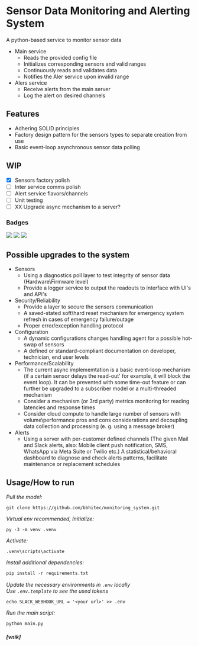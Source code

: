 # Sensor Data Monitoring and Alerting System

A python-based service to monitor sensor data
- Main service
    - Reads the provided config file
    - Initializes corresponding sensors and valid ranges
    - Continuously reads and validates data
    - Notifies the Aler service upon invalid range
- Alers service
    - Receive alerts from the main server
    - Log the alert on desired channels

## Features
- Adhering SOLID principles
- Factory design pattern for the sensors types to separate creation from use
- Basic event-loop asynchronous sensor data polling

## WIP
- [x] Sensors factory polish
- [ ] Inter service comms polish
- [ ] Alert service flavors/channels
- [ ] Unit testing
- [ ] XX Upgrade async mechanism to a server?

### Badges
![](https://shields.io/badge/-python-ffe600?logo=python)
![](https://shields.io/badge/-async-4377cb?logo=async)
![](https://shields.io/badge/-SOLID-4377cb)



## Possible upgrades to the system

- Sensors
    - Using a diagnostics poll layer to test integrity of sensor data (Hardware\Firmware level)
    - Provide a logger service to output the readouts to interface with UI's and APi's
- Security/Reliability
    - Provide a layer to secure the sensors communication
    - A saved-stated soft\hard reset mechanism for emergency system refresh in cases of emergency failure/outage
    - Proper error/exception handling protocol
- Configuration
    - A dynamic configurations changes handling agent for a possible hot-swap of sensors
    - A defined or standard-compliant documentation on developer, technician, end user levels
- Performance/Scalability
    - The current async implememtation is a basic event-loop mechanism (if a certain sensor delays the read-out' for example, it will block the event loop). It can be prevented with some time-out feature or can further be upgraded to a subscriber model or a multi-threaded mechanism
    - Consider a mechanism (or 3rd party) metrics monitoring for reading latencies and response times
    - Consider cloud compute to handle large number of sensors with volume\performance pros and cons considerations and decoupling data collection and processing (e. g. using a message broker)
- Alerts
    - Using a server with per-customer defined channels (The given Mail and Slack alerts, also: Mobile client push notification, SMS, WhatsApp via Meta Suite or Twilio etc.)
A statistical/behavioral dashboard to diagnose and check alerts patterns, facilitate maintenance or replacement schedules



## Usage/How to run

_Pull the model:_</br>
```
git clone https://github.com/bbhitec/monitoring_system.git
```

_Virtual env recommended, Initialize:_</br>
```
py -3 -m venv .venv
```

_Activate:_</br>
```
.venv\scripts\activate
```

_Install additional dependencies:_</br>
```python
pip install -r requirements.txt
```

_Update the necessary environments in ```.env``` locally_</br>
_Use ```.env.template``` to see the used tokens_</br>
```
echo SLACK_WEBHOOK_URL = '<your url>' >> .env
```

_Run the main script:_</br>
```python
python main.py
```

##### [vnik]
